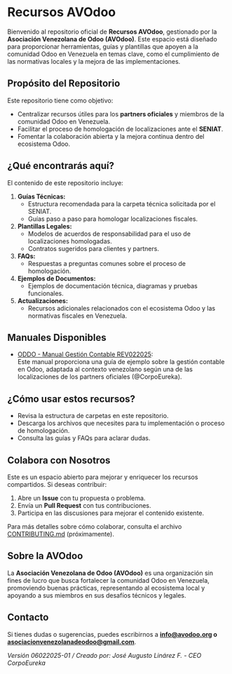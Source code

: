 # Recursos AVOdoo

Bienvenido al repositorio oficial de **Recursos AVOdoo**, gestionado por la **Asociación Venezolana de Odoo (AVOdoo)**. Este espacio está diseñado para proporcionar herramientas, guías y plantillas que apoyen a la comunidad Odoo en Venezuela en temas clave, como el cumplimiento de las normativas locales y la mejora de las implementaciones.

## Propósito del Repositorio
Este repositorio tiene como objetivo:
- Centralizar recursos útiles para los **partners oficiales** y miembros de la comunidad Odoo en Venezuela.
- Facilitar el proceso de homologación de localizaciones ante el **SENIAT**.
- Fomentar la colaboración abierta y la mejora continua dentro del ecosistema Odoo.

## **¿Qué encontrarás aquí?**
El contenido de este repositorio incluye:
1. **Guías Técnicas:**
   - Estructura recomendada para la carpeta técnica solicitada por el SENIAT.
   - Guías paso a paso para homologar localizaciones fiscales.
2. **Plantillas Legales:**
   - Modelos de acuerdos de responsabilidad para el uso de localizaciones homologadas.
   - Contratos sugeridos para clientes y partners.
3. **FAQs:**
   - Respuestas a preguntas comunes sobre el proceso de homologación.
4. **Ejemplos de Documentos:**
   - Ejemplos de documentación técnica, diagramas y pruebas funcionales.
5. **Actualizaciones:**
   - Recursos adicionales relacionados con el ecosistema Odoo y las normativas fiscales en Venezuela.

## **Manuales Disponibles**

- [ODDO - Manual Gestión Contable REV022025](/manuales/ODOO-MANUAL-GESTION-CONTABLE-REV022025.pdf):  
  Este manual proporciona una guía de ejemplo sobre la gestión contable en Odoo, adaptada al contexto venezolano según una de las localizaciones de los partners oficiales (@CorpoEureka).


## **¿Cómo usar estos recursos?**
- Revisa la estructura de carpetas en este repositorio.
- Descarga los archivos que necesites para tu implementación o proceso de homologación.
- Consulta las guías y FAQs para aclarar dudas.

## **Colabora con Nosotros**
Este es un espacio abierto para mejorar y enriquecer los recursos compartidos. Si deseas contribuir:
1. Abre un **Issue** con tu propuesta o problema.
2. Envía un **Pull Request** con tus contribuciones.
3. Participa en las discusiones para mejorar el contenido existente.

Para más detalles sobre cómo colaborar, consulta el archivo [CONTRIBUTING.md](CONTRIBUTING.md) (próximamente).

## **Sobre la AVOdoo**
La **Asociación Venezolana de Odoo (AVOdoo)** es una organización sin fines de lucro que busca fortalecer la comunidad Odoo en Venezuela, promoviendo buenas prácticas, representando al ecosistema local y apoyando a sus miembros en sus desafíos técnicos y legales.

## **Contacto**
Si tienes dudas o sugerencias, puedes escribirnos a **info@avodoo.org o asociacionvenezolanadeodoo@gmail.com**.

*Versión 06022025-01 / Creado por: José Augusto Linárez F. - CEO CorpoEureka*
